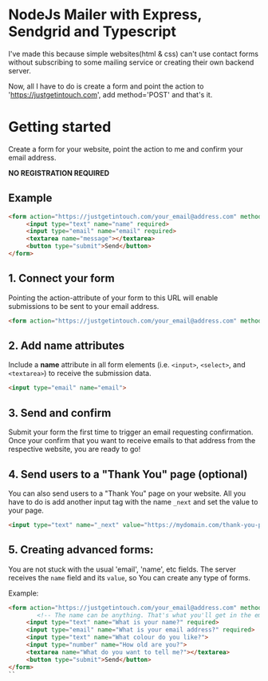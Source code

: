 # NodeJs Mailer with Express, Sendgrid and Typescript

I've made this because simple websites(html & css) can't use contact forms without subscribing to some mailing service or creating their own backend server.

Now, all I have to do is create a form and point the action to 'https://justgetintouch.com', add method='POST' and that's it.

# Getting started

Create a form for your website, point the action to me and confirm your email address.


**NO REGISTRATION REQUIRED**

## Example

```html
<form action="https://justgetintouch.com/your_email@address.com" method="POST">
     <input type="text" name="name" required>
     <input type="email" name="email" required>
     <textarea name="message"></textarea>
     <button type="submit">Send</button>
</form>
```

## 1. Connect your form
Pointing the action-attribute of your form to this URL will enable submissions to be sent to your email address.

```html
<form action="https://justgetintouch.com/your_email@address.com" method="POST">
```

## 2. Add name attributes
Include a **name** attribute in all form elements  (i.e. ```<input>```, ```<select>```, and ```<textarea>```) to receive the submission data.

```html
<input type="email" name="email">
```

## 3. Send and confirm
Submit your form the first time to trigger an email requesting confirmation.
Once your confirm that you want to receive emails to that address from the respective website, you are ready to go!

## 4. Send users to a "Thank You" page (optional)

You can also send users to a "Thank You" page on your website.
All you have to do is add another input tag with the name ```_next``` and set the value to your page.

```html
<input type="text" name="_next" value="https://mydomain.com/thank-you-page">
```

## 5. Creating advanced forms:

You are not stuck with the usual 'email', 'name', etc fields.
The server receives the ```name``` field and its ```value```, so You can create any type of forms.

Example:

```html
<form action="https://justgetintouch.com/your_email@address.com" method="POST">
        <!-- The name can be anything. That's what you'll get in the email when the form is submitted -->
     <input type="text" name="What is your name?" required>
     <input type="email" name="What is your email address?" required>
     <input type="text" name="What colour do you like?">
     <input type="number" name="How old are you?">
     <textarea name="What do you want to tell me?"></textarea>
     <button type="submit">Send</button>
</form>
``
